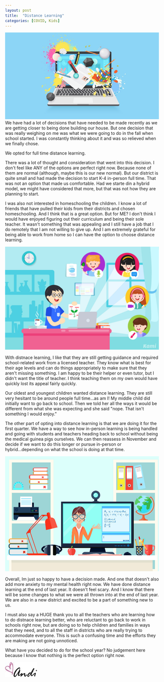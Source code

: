 ```yaml
---
layout: post
title:  "Distance Learning"
categories: [COVID, Kids]
---
```

![DL](/images/distance3.jpg)
We have had a lot of decisions that have needed to be made recently as we are getting closer to being done building our house. But one decision that was really weighing on me was what we were going to do in the fall when school started. I was constantly thinking about it and was so relieved when we finally chose.

We opted for full time distance learning.

There was a lot of thought and consideration that went into this decision. I don't feel like ANY of the options are perfect right now. Because none of them are normal (although, maybe this is our new normal). But our district is quite small and had made the decision to start K-4 in-person full time. That was not an option that made us comfortable. Had we starte din a hybrid model, we might have considered that more, but that was not how they are planning to start. 

I was also not interested in homeschooling the children. I know a lot of friends that have pulled their kids from their districts and chosen homeschooling. And I think that is a great option. But for ME? I don't think I would have enjoyed figuring out their curriculum and being their sole teacher. It wasn't something that was appealing and I still have a job that I do remotely that I am not willing to give up. And I am extremely grateful for being able to work from home so I can have the option to choose distance learning.

![DL](/images/distance2.jpg)

With distnace learning, I like that they are still getting guidance and required school-related work from a licensed teacher. They know what is best for their age levels and can do things appropriately to make sure that they aren't missing something. I am happy to be their helper or even tutor, but I didn't want the title of teacher. I think teaching them on my own would have quickly lost its appeal fairly quickly.

Our oldest and youngest children wanted distance learning. They are still very hesitant to be around people full time...as am I! My middle child did initially want to go back to school. Then we told her all the ways it would be different from what she was expecting and she said "nope. That isn't something I would enjoy." 

The other part of opting into distance learning is that we are doing it for the first quarter. We have a way to see how in-person learning is being handled and going with students and teachers heading back to school without being the medical guinea pigs ourselves. We can then reassess in November and decide if we want to do this longer or pursue in-person or hybrid...depending on what the school is doing at that time. 

![DL](/images/distance1.jpg)

Overall, Im just so happy to have a decision made. And one that doesn't also add more anxiety to my mental health right now. We have done distance learning at the end of last year. It doesn't feel scary. And I know that there will be some changes to what we were all thrown into at the end of last year. We are also in a new district and excited to be a part of something new to us.

I must also say a HUGE thank you to all the teachers who are learning how to do distnace learning better, who are reluctant to go back to work in schools right now, but are doing so to help children and families in ways that they need, and to all the staff in districts who are really trying to accommodate everyone. This is such a confusing time and the efforts they are making are not going unnoticed.

What have you decided to do for the school year? No judgement here because I know that nothing is the perfect option right now. 

![andi](/images/andi.jpg)